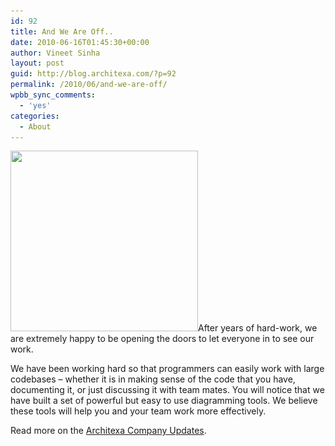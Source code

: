 ```yaml
---
id: 92
title: And We Are Off..
date: 2010-06-16T01:45:30+00:00
author: Vineet Sinha
layout: post
guid: http://blog.architexa.com/?p=92
permalink: /2010/06/and-we-are-off/
wpbb_sync_comments:
  - 'yes'
categories:
  - About
---
```

<!--S-ButtonZ 1.1.5 Start-->

<!--S-ButtonZ 1.1.5 End-->

<!--dzoneZ=none-->

[<img class="alignright size-medium wp-image-93" title="LAUNCH" src="assets/uploads/2010/06/LAUNCH-300x289.png" alt="" width="300" height="289" srcset="assets/uploads/2010/06/LAUNCH-300x289.png 300w, assets/uploads/2010/06/LAUNCH.png 495w" sizes="(max-width: 300px) 100vw, 300px" />](assets/uploads/2010/06/LAUNCH.png)After years of hard-work, we are extremely happy to be opening the doors to let everyone in to see our work.

We have been working hard so that programmers can easily work with large codebases &#8211; whether it is in making sense of the code that you have, documenting it, or just discussing it with team mates. You will notice that we have built a set of powerful but easy to use diagramming tools. We believe these tools will help you and your team work more effectively.

Read more on the [Architexa Company Updates](http://www.architexa.com/blog/and-we-are-off/).

<div style="clear:both;">
  &nbsp;
</div>